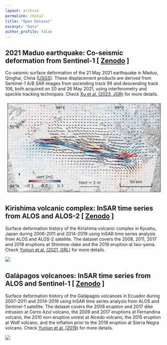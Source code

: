 ```yaml
---
layout: archive
permalink: /data/
title: "Open Dataset"
excerpt: "Data"
author_profile: false
---
```


## 2021 Maduo earthquake: Co-seismic deformation from Sentinel-1 [ [Zenodo](https://doi.org/10.5281/zenodo.7170328) ]

Co-seismic surface deformation of the 21 May 2021 earthquake in Maduo, Qinghai, China ([USGS](https://earthquake.usgs.gov/earthquakes/eventpage/us7000e54r/executive)). These displacement products are derived from Sentinel-1 A/B SAR images from ascending track 99 and descending track 106, both acquired on 20 and 26 May 2021, using interferometry and speckle tracking techniques. Check [Xu et al. (2023, JGR)](https://yunjunz.github.io/files/Xu-2023-MaduoEQ.pdf) for more details.

<img width='700' src='/images/2021MaduoEQ_defo3d.jpg'>

## Kirishima volcanic complex: InSAR time series from ALOS and ALOS-2 [ [Zenodo](https://doi.org/10.5281/zenodo.4495797) ]

Surface deformation history of the Kirishima volcanic complex in Kyushu, Japan during 2006-2011 and 2014-2019 using InSAR time series analysis from ALOS and ALOS-2 satellite. The dataset covers the 2008, 2011, 2017 and 2018 eruptions at Shinmoe-dake and the 2018 eruption at Iwo-yama. Check [Yunjun et al. (2021, GRL)](https://yunjunz.github.io/files/Yunjun-2021-Kirishima.pdf) for more details.

<img width='700' src='/images/Kirishima_ts.jpg'>

## Galápagos volcanoes: InSAR time series from ALOS and Sentinel-1 [ [Zenodo](https://doi.org/10.5281/zenodo.3464190) ]

Surface deformation history of the Galápagos volcanoes in Ecuador during 2007-2011 and 2014-2019 using InSAR time series analysis from ALOS and Sentinel-1 satellite. The dataset covers the 2008 eruption and 2017 dike intrusion at Cerro Azul volcano, the 2009 and 2017 eruptions at Fernandina volcano, the 2010 non-eruptive unrest at Alcedo volcano, the 2015 eruption at Wolf volcano, and the inflation prior to the 2018 eruption at Sierra Negra volcano. Check [Yunjun et al. (2019)](https://yunjunz.github.io/files/Yunjun-2019-mintpy.pdf) for more details.

<img width='900' src='/images/Galapagos_ts.jpg'>
